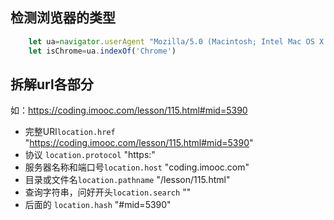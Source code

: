 ## 检测浏览器的类型
```js
	let ua=navigator.userAgent "Mozilla/5.0 (Macintosh; Intel Mac OS X 10_14_6) AppleWebKit/537.36 (KHTML, like Gecko) Chrome/76.0.3809.100 Safari/537.36"
	let isChrome=ua.indexOf('Chrome')
```

## 拆解url各部分

如：https://coding.imooc.com/lesson/115.html#mid=5390
- 完整URl```location.href```     "https://coding.imooc.com/lesson/115.html#mid=5390"
- 协议 ```location.protocol```  "https:"
- 服务器名称和端口号``location.host``  "coding.imooc.com"
- 目录或文件名``location.pathname`` "/lesson/115.html"
- 查询字符串，问好开头``location.search`` ""
- 后面的 ``location.hash`` "#mid=5390"

